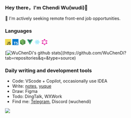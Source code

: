 ### Hey there，I'm Chendi Wu(wudi)👋

👀 I'm actively seeking remote front-end job opportunities.
<!-- 👀 Learning English... -->
<!-- 👀 Learning in web3 -->

### Languages

<code><img height="20" src="https://raw.githubusercontent.com/github/explore/80688e429a7d4ef2fca1e82350fe8e3517d3494d/topics/javascript/javascript.png"></code>
<code><img height="20" src="https://raw.githubusercontent.com/github/explore/80688e429a7d4ef2fca1e82350fe8e3517d3494d/topics/typescript/typescript.png"></code>
<code><img height="20" src="https://raw.githubusercontent.com/github/explore/80688e429a7d4ef2fca1e82350fe8e3517d3494d/topics/nodejs/nodejs.png"></code>
<code><img height="20" src="https://raw.githubusercontent.com/github/explore/80688e429a7d4ef2fca1e82350fe8e3517d3494d/topics/vue/vue.png"></code>
<code><img height="20" src="https://raw.githubusercontent.com/github/explore/80688e429a7d4ef2fca1e82350fe8e3517d3494d/topics/react/react.png"></code>
<code><img height="20" src="https://raw.githubusercontent.com/github/explore/5c058a388828bb5fde0bcafd4bc867b5bb3f26f3/topics/graphql/graphql.png"></code>

[![WuChenDi's github stats](https://github-readme-stats.vercel.app/api?username=WuChenDi&show_icons=true&include_all_commits=true")](https://github.com/WuChenDi?tab=repositories&q=&type=source)

### Daily writing and development tools

- Code: VScode + Copilot, occasionally use IDEA
- Write: [notes](https://notes-wudi.vercel.app/), [yuque](https://www.yuque.com/wuchendi/fe)
- Draw: Figma
- Todo: DingTalk, WXWork
- Find me: [Telegram](https://t.me/wuchendi), Discord (wuchendi)
<!-- - More: [Linktree](https://linktr.ee/wuchendi) or [Bento](https://bento.me/wudi) -->

<code><img height="20" src="https://komarev.com/ghpvc/?username=WuChenDi"></code>

